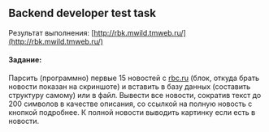 ## Backend developer test task

Результат выполнения: [http://rbk.mwild.tmweb.ru/](http://rbk.mwild.tmweb.ru/)

#### Задание: 
 
Парсить (программно) первые 15 новостей с [rbc.ru](https://www.rbc.ru) (блок, откуда брать новости показан на скриншоте) 
и вставить в базу данных (составить структуру самому) или в файл. Вывести все новости, сократив 
текст до 200 символов в качестве описания, со ссылкой на полную новость с кнопкой подробнее. 
К полной новости выводить картинку если есть в новости.
